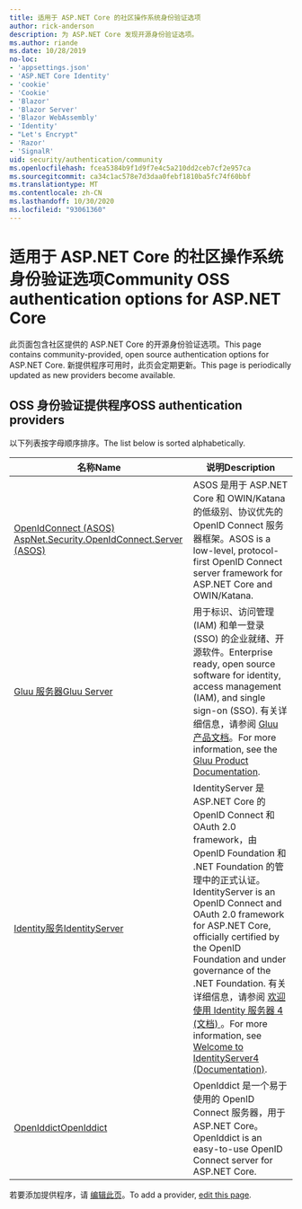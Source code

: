 ```yaml
---
title: 适用于 ASP.NET Core 的社区操作系统身份验证选项
author: rick-anderson
description: 为 ASP.NET Core 发现开源身份验证选项。
ms.author: riande
ms.date: 10/28/2019
no-loc:
- 'appsettings.json'
- 'ASP.NET Core Identity'
- 'cookie'
- 'Cookie'
- 'Blazor'
- 'Blazor Server'
- 'Blazor WebAssembly'
- 'Identity'
- "Let's Encrypt"
- 'Razor'
- 'SignalR'
uid: security/authentication/community
ms.openlocfilehash: fcea5384b9f1d9f7e4c5a210dd2ceb7cf2e957ca
ms.sourcegitcommit: ca34c1ac578e7d3daa0febf1810ba5fc74f60bbf
ms.translationtype: MT
ms.contentlocale: zh-CN
ms.lasthandoff: 10/30/2020
ms.locfileid: "93061360"
---
```

# <a name="community-oss-authentication-options-for-aspnet-core"></a><span data-ttu-id="78ae4-103">适用于 ASP.NET Core 的社区操作系统身份验证选项</span><span class="sxs-lookup"><span data-stu-id="78ae4-103">Community OSS authentication options for ASP.NET Core</span></span>

<span data-ttu-id="78ae4-104">此页面包含社区提供的 ASP.NET Core 的开源身份验证选项。</span><span class="sxs-lookup"><span data-stu-id="78ae4-104">This page contains community-provided, open source authentication options for ASP.NET Core.</span></span> <span data-ttu-id="78ae4-105">新提供程序可用时，此页会定期更新。</span><span class="sxs-lookup"><span data-stu-id="78ae4-105">This page is periodically updated as new providers become available.</span></span>

## <a name="oss-authentication-providers"></a><span data-ttu-id="78ae4-106">OSS 身份验证提供程序</span><span class="sxs-lookup"><span data-stu-id="78ae4-106">OSS authentication providers</span></span>

<span data-ttu-id="78ae4-107">以下列表按字母顺序排序。</span><span class="sxs-lookup"><span data-stu-id="78ae4-107">The list below is sorted alphabetically.</span></span>

| <span data-ttu-id="78ae4-108">名称</span><span class="sxs-lookup"><span data-stu-id="78ae4-108">Name</span></span> | <span data-ttu-id="78ae4-109">说明</span><span class="sxs-lookup"><span data-stu-id="78ae4-109">Description</span></span> |
| ---- | ----------- |
| [<span data-ttu-id="78ae4-110">OpenIdConnect (ASOS) </span><span class="sxs-lookup"><span data-stu-id="78ae4-110">AspNet.Security.OpenIdConnect.Server (ASOS)</span></span>](https://github.com/aspnet-contrib/AspNet.Security.OpenIdConnect.Server) | <span data-ttu-id="78ae4-111">ASOS 是用于 ASP.NET Core 和 OWIN/Katana 的低级别、协议优先的 OpenID Connect 服务器框架。</span><span class="sxs-lookup"><span data-stu-id="78ae4-111">ASOS is a low-level, protocol-first OpenID Connect server framework for ASP.NET Core and OWIN/Katana.</span></span> |
| [<span data-ttu-id="78ae4-112">Gluu 服务器</span><span class="sxs-lookup"><span data-stu-id="78ae4-112">Gluu Server</span></span>](https://gluu.org/) | <span data-ttu-id="78ae4-113">用于标识、访问管理 (IAM) 和单一登录 (SSO) 的企业就绪、开源软件。</span><span class="sxs-lookup"><span data-stu-id="78ae4-113">Enterprise ready, open source software for identity, access management (IAM), and single sign-on (SSO).</span></span> <span data-ttu-id="78ae4-114">有关详细信息，请参阅 [Gluu 产品文档](https://gluu.org/docs/)。</span><span class="sxs-lookup"><span data-stu-id="78ae4-114">For more information, see the [Gluu Product Documentation](https://gluu.org/docs/).</span></span> |
| [<span data-ttu-id="78ae4-115">Identity服务</span><span class="sxs-lookup"><span data-stu-id="78ae4-115">IdentityServer</span></span>](https://identityserver.io/) | <span data-ttu-id="78ae4-116">IdentityServer 是 ASP.NET Core 的 OpenID Connect 和 OAuth 2.0 framework，由 OpenID Foundation 和 .NET Foundation 的管理中的正式认证。</span><span class="sxs-lookup"><span data-stu-id="78ae4-116">IdentityServer is an OpenID Connect and OAuth 2.0 framework for ASP.NET Core, officially certified by the OpenID Foundation and under governance of the .NET Foundation.</span></span> <span data-ttu-id="78ae4-117">有关详细信息，请参阅 [欢迎使用 Identity 服务器 4 (文档) ](https://identityserver4.readthedocs.io/en/latest/)。</span><span class="sxs-lookup"><span data-stu-id="78ae4-117">For more information, see [Welcome to IdentityServer4 (Documentation)](https://identityserver4.readthedocs.io/en/latest/).</span></span> |
| [<span data-ttu-id="78ae4-118">OpenIddict</span><span class="sxs-lookup"><span data-stu-id="78ae4-118">OpenIddict</span></span>](https://github.com/openiddict/openiddict-core) | <span data-ttu-id="78ae4-119">OpenIddict 是一个易于使用的 OpenID Connect 服务器，用于 ASP.NET Core。</span><span class="sxs-lookup"><span data-stu-id="78ae4-119">OpenIddict is an easy-to-use OpenID Connect server for ASP.NET Core.</span></span> |

<span data-ttu-id="78ae4-120">若要添加提供程序，请 [编辑此页](https://github.com/login?return_to=https%3A%2F%2Fgithub.com%2Faspnet%2FDocs%2Fedit%2Fmaster%2Faspnetcore%2Fsecurity%2Fauthentication%2Fcommunity.md)。</span><span class="sxs-lookup"><span data-stu-id="78ae4-120">To add a provider, [edit this page](https://github.com/login?return_to=https%3A%2F%2Fgithub.com%2Faspnet%2FDocs%2Fedit%2Fmaster%2Faspnetcore%2Fsecurity%2Fauthentication%2Fcommunity.md).</span></span>

